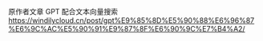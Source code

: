 原作者文章
GPT 配合文本向量搜索
https://windilycloud.cn/post/gpt%E9%85%8D%E5%90%88%E6%96%87%E6%9C%AC%E5%90%91%E9%87%8F%E6%90%9C%E7%B4%A2/